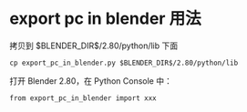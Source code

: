 # export pc in blender 用法

拷贝到 \$BLENDER_DIR\$/2.80/python/lib 下面

```shell
cp export_pc_in_blender.py $BLENDER_DIR$/2.80/python/lib

```

打开 Blender 2.80，在 Python Console 中：

```
from export_pc_in_blender import xxx
```

